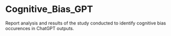 # Cognitive_Bias_GPT
Report analysis and results of the study conducted to identify cognitive bias occurences in ChatGPT outputs.
